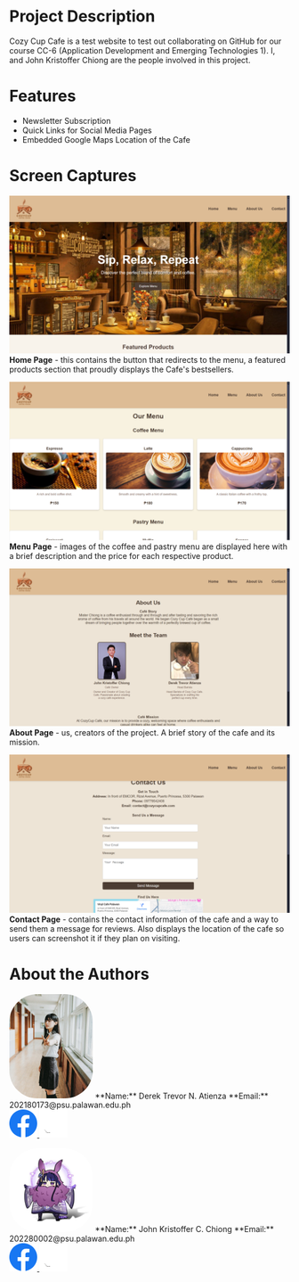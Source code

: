 # Project Description
Cozy Cup Cafe is a test website to test out collaborating on GitHub for our course CC-6 (Application Development and Emerging Technologies 1). I, and John Kristoffer Chiong are the people involved in this project.

# Features

- Newsletter Subscription
- Quick Links for Social Media Pages
- Embedded Google Maps Location of the Cafe

# Screen Captures

![Home](img/home.png)  
**Home Page** - this contains the button that redirects to the menu, a featured products section that proudly displays the Cafe's bestsellers.

![Menu](img/menu.png)  
**Menu Page** - images of the coffee and pastry menu are displayed here with a brief description and the price for each respective product.

![About](img/about.png)  
**About Page** - us, creators of the project. A brief story of the cafe and its mission.

![Contact](img/contact.png)  
**Contact Page** - contains the contact information of the cafe and a way to send them a message for reviews. Also displays the location of the cafe so users can screenshot it if they plan on visiting.

# About the Authors

<img src="img/arithee.jpg" style="width:150px;border-radius:50px;">  
**Name:** Derek Trevor N. Atienza  
**Email:** 202180173@psu.palawan.edu.ph  
<br>  
<a href="https://www.facebook.com/derek.trevoratienza/">
    <img src="img/Facebook.png" style="width:50px;">
</a>
<a href="https://github.com/arithee">
    <img src="img/Github.png" style="width:50px;">
</a>  
<br><br>

<img src="img/johnchiong.jpg" style="width:150px;border-radius:50px;">  
**Name:** John Kristoffer C. Chiong  
**Email:** 202280002@psu.palawan.edu.ph  
<br>  
<a href="https://www.facebook.com/johnkristoffer.chiong/">
    <img src="img/Facebook.png" style="width:50px;">
</a>
<a href="https://github.com/johnchiong">
    <img src="img/Github.png" style="width:50px;">
</a>
